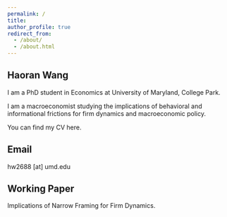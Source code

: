 ```yaml
---
permalink: /
title:
author_profile: true
redirect_from: 
  - /about/
  - /about.html
---
```


Haoran Wang
--------

I am a PhD student in Economics at University of Maryland, College Park. 

I am a macroeconomist studying the implications of behavioral and informational frictions for firm dynamics and macroeconomic policy. 

You can find my CV here.


Email
------
hw2688 [at] umd.edu

Working Paper
-------------
Implications of Narrow Framing for Firm Dynamics. 
